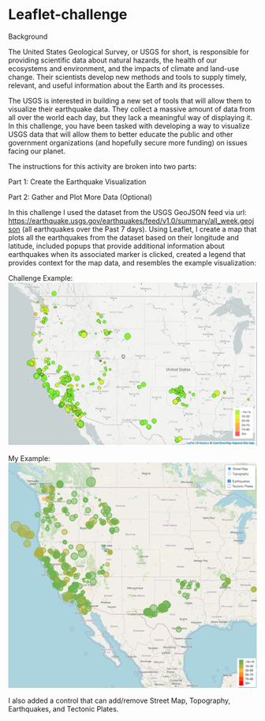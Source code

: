 # Leaflet-challenge
Background

The United States Geological Survey, or USGS for short, is responsible for providing scientific data about natural hazards, the health of our ecosystems and environment, and the impacts of climate and land-use change. Their scientists develop new methods and tools to supply timely, relevant, and useful information about the Earth and its processes.

The USGS is interested in building a new set of tools that will allow them to visualize their earthquake data. They collect a massive amount of data from all over the world each day, but they lack a meaningful way of displaying it. In this challenge, you have been tasked with developing a way to visualize USGS data that will allow them to better educate the public and other government organizations (and hopefully secure more funding) on issues facing our planet.

The instructions for this activity are broken into two parts:

Part 1: Create the Earthquake Visualization

Part 2: Gather and Plot More Data (Optional)

In this challenge I used the dataset from the USGS GeoJSON feed via url: https://earthquake.usgs.gov/earthquakes/feed/v1.0/summary/all_week.geojson (all earthquakes over the Past 7 days).
Using Leaflet, I create a map that plots all the earthquakes from the dataset based on their longitude and latitude, included popups that provide additional information about earthquakes when its associated marker is clicked, created a legend that provides context for the map data, and resembles the example visualization:

Challenge Example:
![Alt text](image.png)

My Example:
![Alt text](image-1.png)

I also added a control that can add/remove Street Map, Topography, Earthquakes, and Tectonic Plates.
